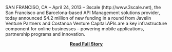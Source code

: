 <p>SAN FRANCISO, CA – April 24, 2013 – 3scale (http://www.3scale.net), the San Francisco and Barcelona-based API Management solutions provider, today announced  $4.2 million of new funding in a round from Javelin Venture Partners and Costanoa Venture Capital.APIs are a key infrastructure component for online businesses – powering mobile applications, partnership programs and innovation.</p>
<center><p><a href="http://www.3scale.net/2013/04/3scale-raises-4-2-million-to-broaden-api-adoption/" style='padding:25px; font-sze:18px; font-weight: bold;'>Read Full Story</a></p></center>
